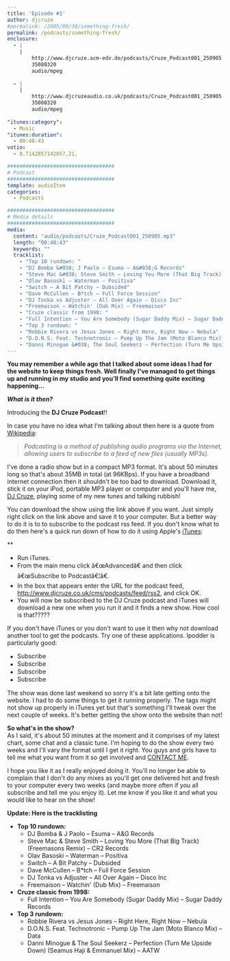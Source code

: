 ```yaml
---
title: 'Episode #1'
author: djcruze
#permalink: /2005/09/30/something-fresh/
permalink: /podcasts/something-fresh/
enclosure:
  - |
    |
        http://www.djcruze.acm-edv.de/podcasts/Cruze_Podcast001_250905.mp3
        35080320
        audio/mpeg
        
  - |
    |
        http://www.djcruzeaudio.co.uk/podcasts/Cruze_Podcast001_250905.mp3
        35080320
        audio/mpeg
        
"itunes:category":
  - Music
"itunes:duration":
  - 00:48:43
votio:
  - 8.7142857142857,21,

###################################
# Podcast
###################################
template: audioItem
categories:
  - Podcasts

###################################
# Media details
###################################
media:
  content: "audio/podcasts/Cruze_Podcast001_250905.mp3"
  length: "00:48:43"
  keywords: ""
  tracklist:
    - "Top 10 rundown: "
    - "DJ Bomba &#038; J Paolo – Esuma – A&#038;G Records"
    - "Steve Mac &#038; Steve Smith – Loving You More (That Big Track) (Freemasons Remix) – CR2 Records"
    - "Olav Basoski – Waterman – Positiva"
    - "Switch – A Bit Patchy – Dubsided"
    - "Dave McCullen – B*tch – Full Force Session"
    - "DJ Tonka vs Adjuster – All Over Again – Disco Inc"
    - "Freemaison – Watchin' (Dub Mix) – Freemaison"
    - "Cruze classic from 1998: "
    - "Full Intention – You Are Somebody (Sugar Daddy Mix) – Sugar Daddy Records"
    - "Top 3 rundown: "
    - "Robbie Rivera vs Jesus Jones – Right Here, Right Now – Nebula"
    - "D.O.N.S. Feat. Technotronic – Pump Up The Jam (Moto Blanco Mix) – Data"
    - "Danni Minogue &#038; The Soul Seekerz – Perfection (Turn Me Upside Down) (Seamus Haji &#038; Emmanuel Mix) – AATW"
---
```


**You may remember a while ago that I talked about some ideas I had for the website to keep things fresh. Well finally I've managed to get things up and running in my studio and you'll find something quite exciting happening...**

***What is it then?***

Introducing the **DJ Cruze Podcast**!!


In case you have no idea what I'm talking about then here is a quote from [Wikipedia][3]:

> *Podcasting is a method of publishing audio programs via the Internet, allowing users to subscribe to a feed of new files (usually MP3s).*

I've done a radio show but in a compact MP3 format. It's about 50 minutes long so that's about 35MB in total (at 96KBps). If you have a broadband internet connection then it shouldn't be too bad to download. Download it, stick it on your iPod, portable MP3 player or computer and you'll have me, [DJ Cruze][4], playing some of my new tunes and talking rubbish!

You can download the show using the link above if you want. Just simply right click on the link above and save it to your computer. But a better way to do it is to to subscribe to the podcast rss feed. If you don't know what to do then here's a quick run down of how to do it using Apple's [iTunes][5]:

**</p> 

  * Run iTunes.
  * From the main menu click â€œAdvancedâ€ and then click â€œSubscribe to Podcastâ€¦â€.
  * In the box that appears enter the URL for the podcast feed, <http://www.djcruze.co.uk/cms/podcasts/feed/rss2>, and click OK.
  * You will now be subscribed to the DJ Cruze podcast and iTunes will download a new one when you run it and it finds a new show. How cool is that?????

</strong>

If you don't have iTunes or you don't want to use it then why not download another tool to get the podcasts. Try one of these applications. Ipodder is particularly good:

  * [<img src="http://www.djcruze.co.uk/cms/wp-content/badge_ipodder.gif" width="80" height="15" border="0" alt="Subscribe to djcruze.co.uk podcast via iPodder" />][6] 
  * [<img src="http://www.djcruze.co.uk/cms/wp-content/badge_iPodderX_B2.gif" width="80" height="15" border="0" alt="Subscribe to djcruze.co.uk podcast via iPodderX" />][7] 
  * [<img src="http://www.djcruze.co.uk/cms/wp-content/badge_nimiq_small.gif" width="80" height="15" border="0" alt="Subscribe to djcruze.co.uk podcast via Nimiq" />][8] 
  * [<img src="http://www.djcruze.co.uk/cms/wp-content/badge_dopplerbutton.png" width="80" height="15" border="0" alt="Subscribe to djcruze.co.uk podcast via Doppler" />][9] 

The show was done last weekend so sorry it's a bit late getting onto the website. I had to do some things to get it running properly. The tags might not show up properly in iTunes yet but that's something I'll tweak over the next couple of weeks. It's better getting the show onto the website than not!

**So what's in the show?**  
As I said, it's about 50 minutes at the moment and it comprises of my latest chart, some chat and a classic tune. I'm hoping to do the show every two weeks and I'll vary the format until I get it right. You guys and girls have to tell me what you want from it so get involved and [CONTACT ME][10].

I hope you like it as I really enjoyed doing it. You'll no longer be able to complain that I don't do any mixes as you'll get one delivered hot and fresh to your computer every two weeks (and maybe more often if you all subscribe and tell me you enjoy it). Let me know if you like it and what you would like to hear on the show!

**Update: Here is the tracklisting**

  * **Top 10 rundown:** 
      * DJ Bomba &#038; J Paolo – Esuma – A&#038;G Records
      * Steve Mac &#038; Steve Smith – Loving You More (That Big Track) (Freemasons Remix) – CR2 Records
      * Olav Basoski – Waterman – Positiva
      * Switch – A Bit Patchy – Dubsided
      * Dave McCullen – B*tch – Full Force Session
      * DJ Tonka vs Adjuster – All Over Again – Disco Inc
      * Freemaison – Watchin' (Dub Mix) – Freemaison
  * **Cruze classic from 1998:** 
      * Full Intention – You Are Somebody (Sugar Daddy Mix) – Sugar Daddy Records
  * **Top 3 rundown:** 
      * Robbie Rivera vs Jesus Jones – Right Here, Right Now – Nebula
      * D.O.N.S. Feat. Technotronic – Pump Up The Jam (Moto Blanco Mix) – Data
      * Danni Minogue &#038; The Soul Seekerz – Perfection (Turn Me Upside Down) (Seamus Haji &#038; Emmanuel Mix) – AATW

 [1]: http://www.djcruzeaudio.co.uk/podcasts/Cruze_Podcast001_250905.mp3
 [2]: http://www.djcruze.co.uk/cms/podcasts/feed/rss2
 [3]: http://en.wikipedia.org/wiki/Podcasting
 [4]: http://www.djcruze.co.uk/
 [5]: http://www.apple.com/itunes/
 [6]: http://ipodder.sourceforge.net/
 [7]: http://ipodderx.com/
 [8]: http://www.nimiq.nl/
 [9]: http://www.dopplerradio.net/
 [10]: http://www.djcruze.co.uk/cms/contact/